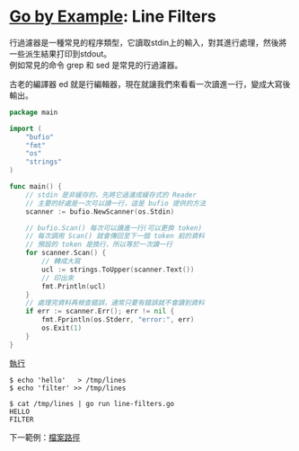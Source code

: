 # [Go by Example](../gobyexample.md): Line Filters

行過濾器是一種常見的程序類型，它讀取stdin上的輸入，對其進行處理，然後將一些派生結果打印到stdout。  
例如常見的命令 grep 和 sed 是常見的行過濾器。

古老的編譯器 ed 就是行編輯器，現在就讓我們來看看一次讀進一行，變成大寫後輸出。  


``` go
package main

import (
    "bufio"
    "fmt"
    "os"
    "strings"
)

func main() {
    // stdin 是非緩存的，先將它過濾成緩存式的 Reader
    // 主要的好處是一次可以讀一行，這是 bufio 提供的方法
    scanner := bufio.NewScanner(os.Stdin)

    // bufio.Scan() 每次可以讀進一行(可以更換 token)
    // 每次調用 Scan() 就會傳回至下一個 token 前的資料
    // 預設的 token 是換行，所以等於一次讀一行
    for scanner.Scan() { 
        // 轉成大寫
        ucl := strings.ToUpper(scanner.Text())
        // 印出來
        fmt.Println(ucl)
    }
    // 處理完資料再檢查錯誤，通常只要有錯誤就不會讀到資料
    if err := scanner.Err(); err != nil {
        fmt.Fprintln(os.Stderr, "error:", err)
        os.Exit(1)
    }
}
```
[執行](http://play.golang.org/p/kNcupWRsYPP)
``` shell
$ echo 'hello'   > /tmp/lines
$ echo 'filter' >> /tmp/lines

$ cat /tmp/lines | go run line-filters.go
HELLO
FILTER
```

下一範例：[檔案路徑](file-paths.md)
